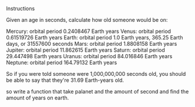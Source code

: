Instructions

Given an age in seconds, calculate how old someone would be on:

Mercury: orbital period 0.2408467 Earth years
Venus: orbital period 0.61519726 Earth years
Earth: orbital period 1.0 Earth years, 365.25 Earth days, or 31557600 seconds
Mars: orbital period 1.8808158 Earth years
Jupiter: orbital period 11.862615 Earth years
Saturn: orbital period 29.447498 Earth years
Uranus: orbital period 84.016846 Earth years
Neptune: orbital period 164.79132 Earth years

So if you were told someone were 1,000,000,000 seconds old, you should be able to say that they're 31.69 Earth-years old.

so write a function that take palanet and the amount of second and find the amount of years on earth.